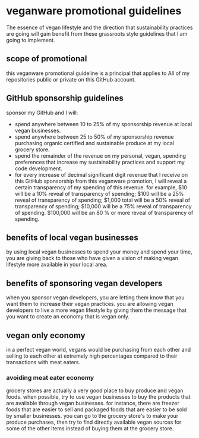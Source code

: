 # veganware promotional guidelines
The essence of vegan lifestyle and the direction that sustainability practices are going will gain benefit from these grassroots style guidelines that I am going to implement.
## scope of promotional
this veganware promotional guideline is a principal that applies to All of my repositories public or private on this GitHub account.
## GitHub sponsorship guidelines
sponsor my GitHub and I will:
- spend anywhere between 10 to 25% of my sponsorship revenue at local vegan businesses.
- spend anywhere between 25 to 50% of my sponsorship revenue purchasing organic certified and sustainable produce at my local grocery store.
- spend the remainder of the revenue on my personal, vegan, spending preferences that increase my sustainability practices and support my code development.
- for every increase of decimal significant digit revenue that I receive on this GitHub sponsorship from this veganware promotion, I will reveal a certain transparency of my spending of this revenue. for example, $10 will be a 10% reveal of transparency of spending; $100 will be a 25% reveal of transparency of spending; $1,000 total will be a 50% reveal of transparency of spending; $10,000 will be a 75% reveal of transparency of spending. $100,000 will be an 80 % or more reveal of transparency of spending.
## benefits of local vegan businesses
by using local vegan businesses to spend your money and spend your time, you are giving back to those who have given a vision of making vegan lifestyle more available in your local area.
## benefits of sponsoring vegan developers
when you sponsor vegan developers, you are letting them know that you want them to increase their vegan practices.
you are allowing vegan developers to live a more vegan lifestyle by giving them the message that you want to create an economy that is vegan only.
## vegan only economy
in a perfect vegan world, vegans would be purchasing from each other and selling to each other at extremely high percentages compared to their transactions with meat eaters.
### avoiding meat eater economy
grocery stores are actually a very good place to buy produce and vegan foods.
when possible, try to use vegan businesses to buy the products that are available through vegan businesses.
for instance, there are freezer foods that are easier to sell and packaged foods that are easier to be sold by smaller businesses.
you can go to the grocery store's to make your produce purchases,
then try to find directly available vegan sources for some of the other items instead of buying them at the grocery store.
